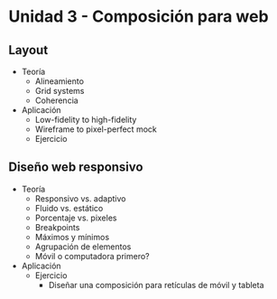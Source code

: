 # Unidad 3 - Composición para web 

## Layout 

- Teoría
  - Alineamiento
  - Grid systems
  - Coherencia  
- Aplicación 
  - Low-fidelity to high-fidelity 
  - Wireframe to pixel-perfect mock 
  - Ejercicio

## Diseño web responsivo  

- Teoría
  - Responsivo vs. adaptivo 
  - Fluido vs. estático 
  - Porcentaje vs. pixeles 
  - Breakpoints
  - Máximos y mínimos
  - Agrupación de elementos 
  - Móvil o computadora primero?
- Aplicación 
  - Ejercicio
    - Diseñar una composición para retículas de móvil y tableta 